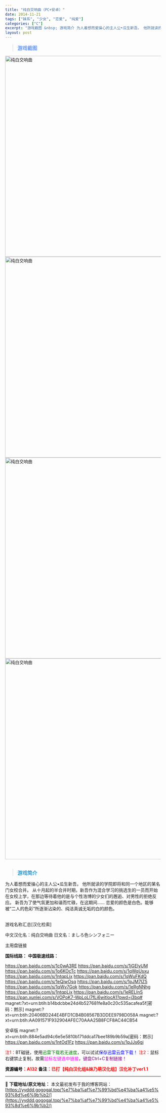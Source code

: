 ```yaml
---
title: "纯白交响曲（PC+安卓）"
date: 2014-11-21
tags: ["妹系", "少女", "恋爱", "纯爱"]
categories: ["C"]
excerpt: "游戏截图 &nbsp; 游戏简介 为人着想而爱操心的主人公•瓜生新吾。 他所就读的学院即将和同一个地区的某名门女校合并。 从十月起的半合并时期，新吾作为混合学习的挑选生的一员而开始在女校上学，在那边等待着他的是与个性浩博的少女们的邂逅、对男性的拒绝反应。 新吾为了使气氛更加和谐而忙碌，在这期间…… &hellip;"
layout: post
---
```


<div>
<blockquote><b><span style="font-size: 12pt; color: #6699ff;">游戏截图</span></b></blockquote>
<div><img title="点击放大" src="https://yyddd.gogogal.top/wp-content/uploads/2025/04/20250429_6810e61c89644.webp" alt="纯白交响曲" width="650" /></div>
<div><img title="点击放大" src="https://yyddd.gogogal.top/wp-content/uploads/2025/04/20250429_6810e61f0995c.webp" alt="纯白交响曲" width="650" /></div>
<div><img title="点击放大" src="https://yyddd.gogogal.top/wp-content/uploads/2025/04/20250429_6810e6212f4fd.webp" alt="纯白交响曲" width="650" /></div>
<div><img title="点击放大" src="https://yyddd.gogogal.top/wp-content/uploads/2025/04/20250429_6810e625192d7.webp" alt="纯白交响曲" width="650" /></div>
&nbsp;
<blockquote><b><span style="font-size: 12pt; color: #3399cc;">游戏简介</span></b></blockquote>
<div>为人着想而爱操心的主人公•瓜生新吾。
他所就读的学院即将和同一个地区的某名门女校合并。
从十月起的半合并时期，新吾作为混合学习的挑选生的一员而开始在女校上学，在那边等待着他的是与个性浩博的少女们的邂逅、对男性的拒绝反应。
新吾为了使气氛更加和谐而忙碌，在这期间……
恋爱的颜色是白色。能够被“二人的色彩”所逐渐沾染的、纯洁真诚无垢的白的颜色。</div>
&nbsp;

游戏名称汇总[汉化检索]

中文汉化名：纯白交响曲
日文名：ましろ色シンフォニー

</div>
<div class="panel panel-primary">
<div class="panel-heading">主用盘链接</div>
<div class="panel-body">

<b>国际线路：</b>
<b>中国极速线路：</b>

<!--wechatfans start-->
https://pan.baidu.com/s/1c0wA3RE
https://pan.baidu.com/s/1jGElyUM
https://pan.baidu.com/s/1o6KOcTc
https://pan.baidu.com/s/1qWqUsxu
https://pan.baidu.com/s/1ntqpLix
https://pan.baidu.com/s/1qWuFKdQ
https://pan.baidu.com/s/1eQiwOsq
https://pan.baidu.com/s/1pJM7IZ5
https://pan.baidu.com/s/1qWv7Gok
https://pan.baidu.com/s/1eRgNNhg
https://pan.baidu.com/s/1ntqpLix
https://pan.baidu.com/s/1eRELInS
https://pan.xunlei.com/s/VOPoK7-WpLoLl7fLi6witlocA1?pwd=j3bq#
magnet:?xt=urn:btih:b14bdcbbe24d4b527681fe8a0c20c535acafea5f[密码：黙示]
magnet:?xt=urn:btih:20406BD244E4BFD1CB4B08567B3DDEE9798D058A
magnet:?xt=urn:btih:AA091571F932904AFEC70AAA25B8FCF8AC44CB54



安卓版
magnet:?xt=urn:btih:884e5ad94c6e5e5810b171ddca17bee189b9b59a[密码：黙示]
https://pan.baidu.com/s/1ntOd1Fz
https://pan.baidu.com/s/1pJJs6gj

<!--wechatfans end-->
<span style="color: #ff0000;">注1：</span>BT磁链，使用<span style="color: #008000;">迅雷下载若无速度</span>，可以试试<span style="color: #0000ff;">保存迅雷云盘下载！</span>
<span style="color: #ff0000;">注2：</span>鼠标右键禁止复制，故需<span style="color: #ff00ff;">鼠标左键选中链接</span>，<span style="color: #800080;">键盘Ctrl+C复制链接！</span>

</div>
<div class="panel-footer"><span style="color: #ff0000;"><b><span style="color: #000000;">资源编号</span>：A132</b></span>
<span style="color: #ff0000;"><b><span style="color: #000000;">备注</span>：已打【纯白汉化组&amp;妹乃萌汉化组】汉化补丁ver1.1</b></span></div>
</div>

---
📖 **下载地址/原文地址：** 本文最初发布于我的博客网站：[https://yyddd.gogogal.top/%e7%ba%af%e7%99%bd%e4%ba%a4%e5%93%8d%e6%9b%b2/](https://yyddd.gogogal.top/%e7%ba%af%e7%99%bd%e4%ba%a4%e5%93%8d%e6%9b%b2/)
